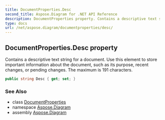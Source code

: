 ```yaml
---
title: DocumentProperties.Desc
second_title: Aspose.Diagram for .NET API Reference
description: DocumentProperties property. Contains a descriptive text string for a document. Use this element to store important information about the document such as its purpose recent changes or pending changes. The maximum is 191 characters
type: docs
url: /net/aspose.diagram/documentproperties/desc/
---
```

## DocumentProperties.Desc property

Contains a descriptive text string for a document. Use this element to store important information about the document, such as its purpose, recent changes, or pending changes. The maximum is 191 characters.

```csharp
public string Desc { get; set; }
```

### See Also

* class [DocumentProperties](../)
* namespace [Aspose.Diagram](../../documentproperties/)
* assembly [Aspose.Diagram](../../../)


